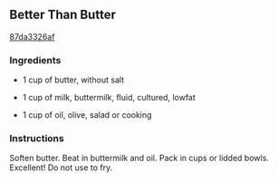 ## Better Than Butter

[87da3326af](http://www.food.com/recipe/better-than-butter-131440)

### Ingredients

 - 1 cup of butter, without salt

 - 1 cup of milk, buttermilk, fluid, cultured, lowfat

 - 1 cup of oil, olive, salad or cooking

### Instructions

Soften butter. Beat in buttermilk and oil. Pack in cups or lidded bowls. Excellent! Do not use to fry.